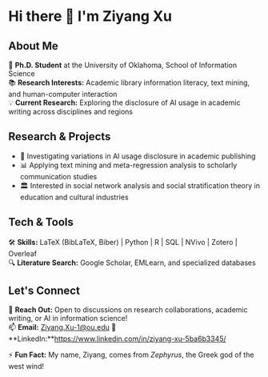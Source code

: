 # Hi there 👋 I'm Ziyang Xu

## About Me
🔬 **Ph.D. Student** at the University of Oklahoma, School of Information Science  
📚 **Research Interests:** Academic library information literacy, text mining, and human-computer interaction  
💡 **Current Research:** Exploring the disclosure of AI usage in academic writing across disciplines and regions  

## Research & Projects
- 📖 Investigating variations in AI usage disclosure in academic publishing  
- 📊 Applying text mining and meta-regression analysis to scholarly communication studies  
- 🏛 Interested in social network analysis and social stratification theory in education and cultural industries  

## Tech & Tools
🛠 **Skills:** LaTeX (BibLaTeX, Biber) | Python | R | SQL | NVivo | Zotero | Overleaf  
🔍 **Literature Search:** Google Scholar, EMLearn, and specialized databases  

## Let's Connect
💬 **Reach Out:** Open to discussions on research collaborations, academic writing, or AI in information science!  
📫 **Email:** Ziyang.Xu-1@ou.edu
🔗 **LinkedIn:**https://www.linkedin.com/in/ziyang-xu-5ba6b3345/


⚡ **Fun Fact:** My name, Ziyang, comes from *Zephyrus*, the Greek god of the west wind!

